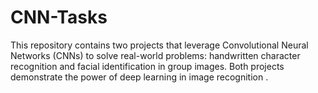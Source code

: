 # CNN-Tasks
This repository contains two projects that leverage Convolutional Neural Networks (CNNs) to solve real-world problems: handwritten character recognition and facial identification in group images. Both projects demonstrate the power of deep learning in image recognition .
